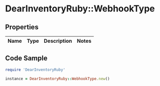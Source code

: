 # DearInventoryRuby::WebhookType

## Properties

Name | Type | Description | Notes
------------ | ------------- | ------------- | -------------

## Code Sample

```ruby
require 'DearInventoryRuby'

instance = DearInventoryRuby::WebhookType.new()
```


